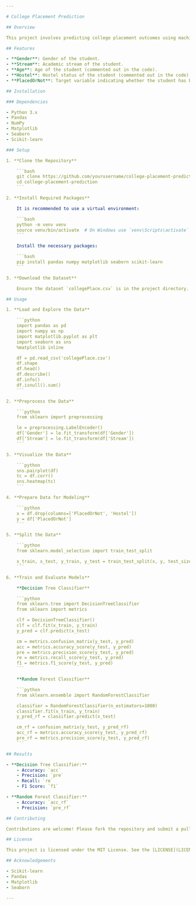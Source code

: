 ```yaml
---

# College Placement Prediction

## Overview

This project involves predicting college placement outcomes using machine learning algorithms. The dataset, `collegePlace.csv`, includes various features related to students and their placement status. The goal is to build and evaluate classification models to predict whether a student will be placed based on their features.

## Features

- **Gender**: Gender of the student.
- **Stream**: Academic stream of the student.
- **Age**: Age of the student (commented out in the code).
- **Hostel**: Hostel status of the student (commented out in the code).
- **PlacedOrNot**: Target variable indicating whether the student has been placed (1) or not (0).

## Installation

### Dependencies

- Python 3.x
- Pandas
- NumPy
- Matplotlib
- Seaborn
- Scikit-learn

### Setup

1. **Clone the Repository**

    ```bash
    git clone https://github.com/yourusername/college-placement-prediction.git
    cd college-placement-prediction
    ```

2. **Install Required Packages**

    It is recommended to use a virtual environment:

    ```bash
    python -m venv venv
    source venv/bin/activate  # On Windows use `venv\Scripts\activate`
    ```

    Install the necessary packages:

    ```bash
    pip install pandas numpy matplotlib seaborn scikit-learn
    ```

3. **Download the Dataset**

    Ensure the dataset `collegePlace.csv` is in the project directory.

## Usage

1. **Load and Explore the Data**

    ```python
    import pandas as pd
    import numpy as np
    import matplotlib.pyplot as plt
    import seaborn as sns
    %matplotlib inline

    df = pd.read_csv('collegePlace.csv')
    df.shape
    df.head()
    df.describe()
    df.info()
    df.isnull().sum()
    ```

2. **Preprocess the Data**

    ```python
    from sklearn import preprocessing

    le = preprocessing.LabelEncoder()
    df['Gender'] = le.fit_transform(df['Gender'])
    df['Stream'] = le.fit_transform(df['Stream'])
    ```

3. **Visualize the Data**

    ```python
    sns.pairplot(df)
    tc = df.corr()
    sns.heatmap(tc)
    ```

4. **Prepare Data for Modeling**

    ```python
    x = df.drop(columns=['PlacedOrNot', 'Hostel'])
    y = df['PlacedOrNot']
    ```

5. **Split the Data**

    ```python
    from sklearn.model_selection import train_test_split

    x_train, x_test, y_train, y_test = train_test_split(x, y, test_size=0.3, random_state=3)
    ```

6. **Train and Evaluate Models**

    **Decision Tree Classifier**

    ```python
    from sklearn.tree import DecisionTreeClassifier
    from sklearn import metrics

    clf = DecisionTreeClassifier()
    clf = clf.fit(x_train, y_train)
    y_pred = clf.predict(x_test)

    cm = metrics.confusion_matrix(y_test, y_pred)
    acc = metrics.accuracy_score(y_test, y_pred)
    pre = metrics.precision_score(y_test, y_pred)
    re = metrics.recall_score(y_test, y_pred)
    f1 = metrics.f1_score(y_test, y_pred)
    ```

    **Random Forest Classifier**

    ```python
    from sklearn.ensemble import RandomForestClassifier

    classifier = RandomForestClassifier(n_estimators=1000)
    classifier.fit(x_train, y_train)
    y_pred_rf = classifier.predict(x_test)

    cm_rf = confusion_matrix(y_test, y_pred_rf)
    acc_rf = metrics.accuracy_score(y_test, y_pred_rf)
    pre_rf = metrics.precision_score(y_test, y_pred_rf)
    ```

## Results

- **Decision Tree Classifier:**
    - Accuracy: `acc`
    - Precision: `pre`
    - Recall: `re`
    - F1 Score: `f1`

- **Random Forest Classifier:**
    - Accuracy: `acc_rf`
    - Precision: `pre_rf`

## Contributing

Contributions are welcome! Please fork the repository and submit a pull request with your changes. Ensure that your code adheres to the project's coding standards and includes appropriate tests.

## License

This project is licensed under the MIT License. See the [LICENSE](LICENSE) file for details.

## Acknowledgements

- Scikit-learn
- Pandas
- Matplotlib
- Seaborn

---
```


